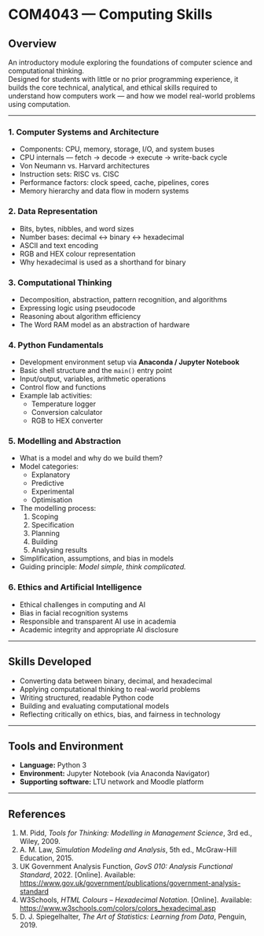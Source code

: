 # COM4043 — Computing Skills

## Overview
An introductory module exploring the foundations of computer science and computational thinking.  
Designed for students with little or no prior programming experience, it builds the core technical, analytical, and ethical skills required to understand how computers work — and how we model real-world problems using computation.

---

### 1. Computer Systems and Architecture
- Components: CPU, memory, storage, I/O, and system buses  
- CPU internals — fetch → decode → execute → write-back cycle  
- Von Neumann vs. Harvard architectures  
- Instruction sets: RISC vs. CISC  
- Performance factors: clock speed, cache, pipelines, cores  
- Memory hierarchy and data flow in modern systems  

### 2. Data Representation
- Bits, bytes, nibbles, and word sizes  
- Number bases: decimal ↔ binary ↔ hexadecimal  
- ASCII and text encoding  
- RGB and HEX colour representation  
- Why hexadecimal is used as a shorthand for binary  

### 3. Computational Thinking
- Decomposition, abstraction, pattern recognition, and algorithms  
- Expressing logic using pseudocode  
- Reasoning about algorithm efficiency  
- The Word RAM model as an abstraction of hardware  

### 4. Python Fundamentals
- Development environment setup via **Anaconda / Jupyter Notebook**  
- Basic shell structure and the `main()` entry point  
- Input/output, variables, arithmetic operations  
- Control flow and functions  
- Example lab activities:
  - Temperature logger  
  - Conversion calculator  
  - RGB to HEX converter  

### 5. Modelling and Abstraction
- What is a model and why do we build them?  
- Model categories:
  - Explanatory  
  - Predictive  
  - Experimental  
  - Optimisation  
- The modelling process:
  1. Scoping  
  2. Specification  
  3. Planning  
  4. Building  
  5. Analysing results  
- Simplification, assumptions, and bias in models  
- Guiding principle: *Model simple, think complicated.*

### 6. Ethics and Artificial Intelligence
- Ethical challenges in computing and AI  
- Bias in facial recognition systems  
- Responsible and transparent AI use in academia  
- Academic integrity and appropriate AI disclosure  

---

## Skills Developed
- Converting data between binary, decimal, and hexadecimal  
- Applying computational thinking to real-world problems  
- Writing structured, readable Python code  
- Building and evaluating computational models  
- Reflecting critically on ethics, bias, and fairness in technology  

---

## Tools and Environment
- **Language:** Python 3  
- **Environment:** Jupyter Notebook (via Anaconda Navigator)  
- **Supporting software:** LTU network and Moodle platform  

---

## References
1. M. Pidd, *Tools for Thinking: Modelling in Management Science*, 3rd ed., Wiley, 2009.  
2. A. M. Law, *Simulation Modeling and Analysis*, 5th ed., McGraw-Hill Education, 2015.  
3. UK Government Analysis Function, *GovS 010: Analysis Functional Standard*, 2022. [Online]. Available: https://www.gov.uk/government/publications/government-analysis-standard  
4. W3Schools, *HTML Colours – Hexadecimal Notation*. [Online]. Available: https://www.w3schools.com/colors/colors_hexadecimal.asp  
5. D. J. Spiegelhalter, *The Art of Statistics: Learning from Data*, Penguin, 2019.  